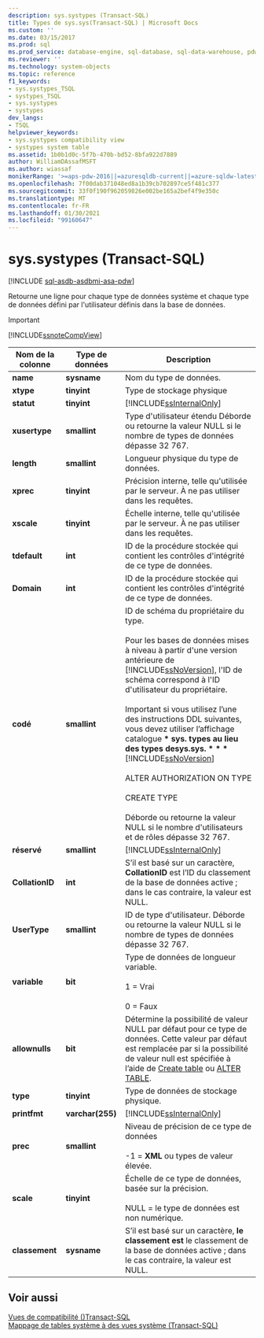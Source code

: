 ```yaml
---
description: sys.systypes (Transact-SQL)
title: Types de sys.sys(Transact-SQL) | Microsoft Docs
ms.custom: ''
ms.date: 03/15/2017
ms.prod: sql
ms.prod_service: database-engine, sql-database, sql-data-warehouse, pdw
ms.reviewer: ''
ms.technology: system-objects
ms.topic: reference
f1_keywords:
- sys.systypes_TSQL
- systypes_TSQL
- sys.systypes
- systypes
dev_langs:
- TSQL
helpviewer_keywords:
- sys.systypes compatibility view
- systypes system table
ms.assetid: 1b0b1d0c-5f7b-470b-bd52-8bfa922d7889
author: WilliamDAssafMSFT
ms.author: wiassaf
monikerRange: '>=aps-pdw-2016||=azuresqldb-current||=azure-sqldw-latest||>=sql-server-2016||>=sql-server-linux-2017||=azuresqldb-mi-current'
ms.openlocfilehash: 7f00dab371048ed8a1b39cb702897ce5f481c377
ms.sourcegitcommit: 33f0f190f962059826e002be165a2bef4f9e350c
ms.translationtype: MT
ms.contentlocale: fr-FR
ms.lasthandoff: 01/30/2021
ms.locfileid: "99160647"
---
```

# <a name="syssystypes-transact-sql"></a>sys.systypes (Transact-SQL)
[!INCLUDE [sql-asdb-asdbmi-asa-pdw](../../includes/applies-to-version/sql-asdb-asdbmi-asa-pdw.md)]

  Retourne une ligne pour chaque type de données système et chaque type de données défini par l'utilisateur définis dans la base de données.  
  
> [!IMPORTANT]  
>  [!INCLUDE[ssnoteCompView](../../includes/ssnotecompview-md.md)]  
  
|Nom de la colonne|Type de données|Description|  
|-----------------|---------------|-----------------|  
|**name**|**sysname**|Nom du type de données.|  
|**xtype**|**tinyint**|Type de stockage physique|  
|**statut**|**tinyint**|[!INCLUDE[ssInternalOnly](../../includes/ssinternalonly-md.md)]|  
|**xusertype**|**smallint**|Type d'utilisateur étendu Déborde ou retourne la valeur NULL si le nombre de types de données dépasse 32 767.|  
|**length**|**smallint**|Longueur physique du type de données.|  
|**xprec**|**tinyint**|Précision interne, telle qu'utilisée par le serveur. À ne pas utiliser dans les requêtes.|  
|**xscale**|**tinyint**|Échelle interne, telle qu'utilisée par le serveur. À ne pas utiliser dans les requêtes.|  
|**tdefault**|**int**|ID de la procédure stockée qui contient les contrôles d'intégrité de ce type de données.|  
|**Domain**|**int**|ID de la procédure stockée qui contient les contrôles d'intégrité de ce type de données.|  
|**codé**|**smallint**|ID de schéma du propriétaire du type.<br /><br /> Pour les bases de données mises à niveau à partir d'une version antérieure de [!INCLUDE[ssNoVersion](../../includes/ssnoversion-md.md)], l'ID de schéma correspond à l'ID d'utilisateur du propriétaire.<br /><br /> Important si vous utilisez l’une des instructions DDL suivantes, vous devez utiliser l’affichage catalogue **\* sys. types au lieu des types desys.sys. \* \* \*** [!INCLUDE[ssNoVersion](../../includes/ssnoversion-md.md)] [](../../relational-databases/system-catalog-views/sys-types-transact-sql.md) <br /><br /> ALTER AUTHORIZATION ON TYPE<br /><br /> CREATE TYPE<br /><br /> Déborde ou retourne la valeur NULL si le nombre d'utilisateurs et de rôles dépasse 32 767.|  
|**réservé**|**smallint**|[!INCLUDE[ssInternalOnly](../../includes/ssinternalonly-md.md)]|  
|**CollationID**|**int**|S’il est basé sur un caractère, **CollationID** est l’ID du classement de la base de données active ; dans le cas contraire, la valeur est NULL.|  
|**UserType**|**smallint**|ID de type d'utilisateur. Déborde ou retourne la valeur NULL si le nombre de types de données dépasse 32 767.|  
|**variable**|**bit**|Type de données de longueur variable.<br /><br /> 1 = Vrai<br /><br /> 0 = Faux|  
|**allownulls**|**bit**|Détermine la possibilité de valeur NULL par défaut pour ce type de données. Cette valeur par défaut est remplacée par si la possibilité de valeur null est spécifiée à l’aide de [Create table](../../t-sql/statements/create-table-transact-sql.md) ou [ALTER TABLE](../../t-sql/statements/alter-table-transact-sql.md).|  
|**type**|**tinyint**|Type de données de stockage physique.|  
|**printfmt**|**varchar(255)**|[!INCLUDE[ssInternalOnly](../../includes/ssinternalonly-md.md)]|  
|**prec**|**smallint**|Niveau de précision de ce type de données<br /><br /> -1 = **XML** ou types de valeur élevée.|  
|**scale**|**tinyint**|Échelle de ce type de données, basée sur la précision.<br /><br /> NULL = le type de données est non numérique.|  
|**classement**|**sysname**|S’il est basé sur un caractère, **le classement est** le classement de la base de données active ; dans le cas contraire, la valeur est NULL.|  
  
## <a name="see-also"></a>Voir aussi  
 [Vues de compatibilité &#40;&#41;Transact-SQL ](~/relational-databases/system-compatibility-views/system-compatibility-views-transact-sql.md)   
 [Mappage de tables système à des vues système &#40;Transact-SQL&#41;](../../relational-databases/system-tables/mapping-system-tables-to-system-views-transact-sql.md)  
  
  

